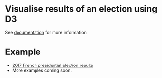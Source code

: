 # Visualise results of an election using D3
See [documentation](http://atharvat80.github.io/D3_Assignment/out/index.html) for more information

# Example
- [2017 French presidential election results](http://atharvat80.github.io/D3_Assignment)
- More examples coming soon. 